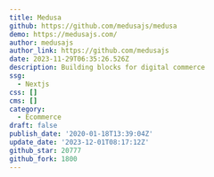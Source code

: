 ```yaml
---
title: Medusa
github: https://github.com/medusajs/medusa
demo: https://medusajs.com/
author: medusajs
author_link: https://github.com/medusajs
date: 2023-11-29T06:35:26.526Z
description: Building blocks for digital commerce
ssg:
  - Nextjs
css: []
cms: []
category:
  - Ecommerce
draft: false
publish_date: '2020-01-18T13:39:04Z'
update_date: '2023-12-01T08:17:12Z'
github_star: 20777
github_fork: 1800
---
```

